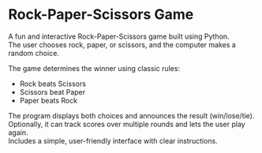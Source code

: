 # Rock-Paper-Scissors Game

A fun and interactive Rock-Paper-Scissors game built using Python.  
The user chooses rock, paper, or scissors, and the computer makes a random choice.

The game determines the winner using classic rules:  
- Rock beats Scissors  
- Scissors beat Paper  
- Paper beats Rock

The program displays both choices and announces the result (win/lose/tie).  
Optionally, it can track scores over multiple rounds and lets the user play again.  
Includes a simple, user-friendly interface with clear instructions.
